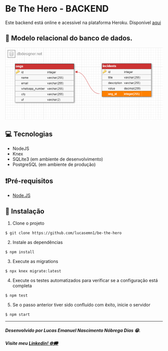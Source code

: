 # Be The Hero - BACKEND

Este backend está online e acessível na plataforma Heroku.
Disponível [aqui](http://betheheroback2.herokuapp.com/ongs)

## 💾 Modelo relacional do banco de dados.

![Modelo relacional do banco de dados](https://raw.githubusercontent.com/lucasemn1/be-the-hero/master/backend/docs/database_model.png)

## 💻 Tecnologias 
* NodeJS
* Knex
* SQLite3 (em ambiente de desenvolvimento)
* PostgreSQL (em ambiente de produção)

## ❗Pré-requisitos
* [Node.JS](https://nodejs.org/en/)

## 📝 Instalação

1. Clone o projeto
```
$ git clone https://github.com/lucasemn1/be-the-hero
```

2. Instale as dependências
```
$ npm install
```

3. Execute as migrations
```
$ npx knex migrate:latest
```

4. Execute os testes automatizados para verificar se a configuração está completa
```
$ npm test
```

5. Se o passo anterior tiver sido confluído com êxito, inicie o servidor
```
$ npm start
```

<hr/>

##### Desenvolvido por Lucas Emanuel Nascimento Nóbrega Dias 😁.
##### Visite meu [Linkedin! 🌐🗯](https://www.linkedin.com/in/lucas-emn/) 

